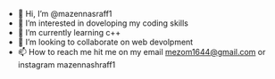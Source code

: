 - 👋 Hi, I’m @mazennasraff1
- 👀 I’m interested in doveloping my coding skills
- 🌱 I’m currently learning c++
- 💞️ I’m looking to collaborate on web devolpment
- 📫 How to reach me hit me on my email mezom1644@gmail.com or instagram mazennashraff1

<!---
mmaazzeenn0-o/mazennasraff1 is a ✨ special ✨ repository because its `README.md` (this file) appears on your GitHub profile.
You can click the Preview link to take a look at your changes.
--->
